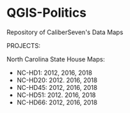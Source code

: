 # QGIS-Politics
 Repository of CaliberSeven's Data Maps
 
 PROJECTS:
 
 North Carolina State House Maps:
 - NC-HD1: 2012, 2016, 2018
 - NC-HD20: 2012. 2016, 2018
 - NC-HD45: 2012, 2016, 2018
 - NC-HD51: 2012. 2016, 2018
 - NC-HD66: 2012, 2016, 2018
